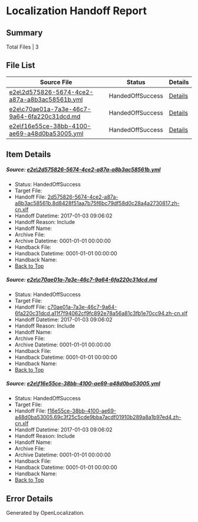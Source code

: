 # <a name='report-top'></a> Localization Handoff Report

## Summary
 Total Files | 3

## File List
 Source File | Status | Details 
 ----------- | ------ | ------- 
 [e2e\2d575826-5674-4ce2-a87a-a8b3ac58561b.yml](https://github.com/OpenLocalizationTestOrg/ol-test1/blob/c91d53ff4f5fc1e4c37e84ea5e025455b55b5967/e2e/2d575826-5674-4ce2-a87a-a8b3ac58561b.yml) | HandedOffSuccess | [Details](#cd35efedddd6a2db0a002c7939a5467a1aa659de1)
 [e2e\c70ae01a-7a3e-46c7-9a64-6fa220c31dcd.md](https://github.com/OpenLocalizationTestOrg/ol-test1/blob/c91d53ff4f5fc1e4c37e84ea5e025455b55b5967/e2e/c70ae01a-7a3e-46c7-9a64-6fa220c31dcd.md) | HandedOffSuccess | [Details](#3c28649b692cc771bbfcd810240a9d231d6684c44)
 [e2e\f16e55ce-38bb-4100-ae69-a48d0ba53005.yml](https://github.com/OpenLocalizationTestOrg/ol-test1/blob/c91d53ff4f5fc1e4c37e84ea5e025455b55b5967/e2e/f16e55ce-38bb-4100-ae69-a48d0ba53005.yml) | HandedOffSuccess | [Details](#26aa1b57cb18c5ca19fc94eb44534090e815c25e6)

## Item Details
##### <a name='cd35efedddd6a2db0a002c7939a5467a1aa659de1'></a> Source: [e2e\2d575826-5674-4ce2-a87a-a8b3ac58561b.yml](https://github.com/OpenLocalizationTestOrg/ol-test1/blob/c91d53ff4f5fc1e4c37e84ea5e025455b55b5967/e2e/2d575826-5674-4ce2-a87a-a8b3ac58561b.yml)
* Status: HandedOffSuccess
* Target File: 
* Handoff File: [2d575826-5674-4ce2-a87a-a8b3ac58561b.8d8428f51aa7b75f6bc79df58d0c28a4a2730817.zh-cn.xlf](https://github.com/OpenLocalizationTestOrg/ol-test1-handoff/blob/451ea84736bc68e261e12110043be057ecec5280/ol-handoff/OpenLocalizationTestOrg/ol-test1-zhcn/ci/ht/2d575826-5674-4ce2-a87a-a8b3ac58561b.8d8428f51aa7b75f6bc79df58d0c28a4a2730817.zh-cn.xlf)
* Handoff Datetime: 2017-01-03 09:06:02
* Handoff Reason: Include
* Handoff Name: 
* Archive File: 
* Archive Datetime: 0001-01-01 00:00:00
* Handback File: 
* Handback Datetime: 0001-01-01 00:00:00
* Handback Name: 
* [Back to Top](#report-top)

##### <a name='3c28649b692cc771bbfcd810240a9d231d6684c44'></a> Source: [e2e\c70ae01a-7a3e-46c7-9a64-6fa220c31dcd.md](https://github.com/OpenLocalizationTestOrg/ol-test1/blob/c91d53ff4f5fc1e4c37e84ea5e025455b55b5967/e2e/c70ae01a-7a3e-46c7-9a64-6fa220c31dcd.md)
* Status: HandedOffSuccess
* Target File: 
* Handoff File: [c70ae01a-7a3e-46c7-9a64-6fa220c31dcd.a11f7f94062cf9fc892e78a56a81c3fb1e70cc94.zh-cn.xlf](https://github.com/OpenLocalizationTestOrg/ol-test1-handoff/blob/451ea84736bc68e261e12110043be057ecec5280/ol-handoff/OpenLocalizationTestOrg/ol-test1-zhcn/ci/ht/c70ae01a-7a3e-46c7-9a64-6fa220c31dcd.a11f7f94062cf9fc892e78a56a81c3fb1e70cc94.zh-cn.xlf)
* Handoff Datetime: 2017-01-03 09:06:02
* Handoff Reason: Include
* Handoff Name: 
* Archive File: 
* Archive Datetime: 0001-01-01 00:00:00
* Handback File: 
* Handback Datetime: 0001-01-01 00:00:00
* Handback Name: 
* [Back to Top](#report-top)

##### <a name='26aa1b57cb18c5ca19fc94eb44534090e815c25e6'></a> Source: [e2e\f16e55ce-38bb-4100-ae69-a48d0ba53005.yml](https://github.com/OpenLocalizationTestOrg/ol-test1/blob/c91d53ff4f5fc1e4c37e84ea5e025455b55b5967/e2e/f16e55ce-38bb-4100-ae69-a48d0ba53005.yml)
* Status: HandedOffSuccess
* Target File: 
* Handoff File: [f16e55ce-38bb-4100-ae69-a48d0ba53005.69c3f25c5cde9bba7acdf01910b289a8a1b97ed4.zh-cn.xlf](https://github.com/OpenLocalizationTestOrg/ol-test1-handoff/blob/451ea84736bc68e261e12110043be057ecec5280/ol-handoff/OpenLocalizationTestOrg/ol-test1-zhcn/ci/ht/f16e55ce-38bb-4100-ae69-a48d0ba53005.69c3f25c5cde9bba7acdf01910b289a8a1b97ed4.zh-cn.xlf)
* Handoff Datetime: 2017-01-03 09:06:02
* Handoff Reason: Include
* Handoff Name: 
* Archive File: 
* Archive Datetime: 0001-01-01 00:00:00
* Handback File: 
* Handback Datetime: 0001-01-01 00:00:00
* Handback Name: 
* [Back to Top](#report-top)


## Error Details

Generated by OpenLocalization.
